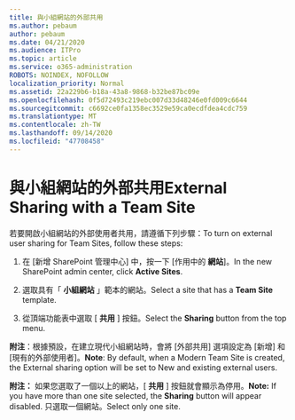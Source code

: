 ```yaml
---
title: 與小組網站的外部共用
ms.author: pebaum
author: pebaum
ms.date: 04/21/2020
ms.audience: ITPro
ms.topic: article
ms.service: o365-administration
ROBOTS: NOINDEX, NOFOLLOW
localization_priority: Normal
ms.assetid: 22a229b6-b18a-43a8-9868-b32be87bc09e
ms.openlocfilehash: 0f5d72493c219ebc007d33d48246e0fd009c6644
ms.sourcegitcommit: c6692ce0fa1358ec3529e59ca0ecdfdea4cdc759
ms.translationtype: MT
ms.contentlocale: zh-TW
ms.lasthandoff: 09/14/2020
ms.locfileid: "47708458"
---
```

# <a name="external-sharing-with-a-team-site"></a><span data-ttu-id="89e6b-102">與小組網站的外部共用</span><span class="sxs-lookup"><span data-stu-id="89e6b-102">External Sharing with a Team Site</span></span>

<span data-ttu-id="89e6b-103">若要開啟小組網站的外部使用者共用，請遵循下列步驟：</span><span class="sxs-lookup"><span data-stu-id="89e6b-103">To turn on external user sharing for Team Sites, follow these steps:</span></span> 
  
1. <span data-ttu-id="89e6b-104">在 [新增 SharePoint 管理中心] 中，按一下 [作用中的 **網站**]。</span><span class="sxs-lookup"><span data-stu-id="89e6b-104">In the new SharePoint admin center, click **Active Sites**.</span></span>
  
2. <span data-ttu-id="89e6b-105">選取具有「 **小組網站** 」範本的網站。</span><span class="sxs-lookup"><span data-stu-id="89e6b-105">Select a site that has a **Team Site** template.</span></span> 
  
3. <span data-ttu-id="89e6b-106">從頂端功能表中選取 [ **共用** ] 按鈕。</span><span class="sxs-lookup"><span data-stu-id="89e6b-106">Select the **Sharing** button from the top menu.</span></span> 
  
 <span data-ttu-id="89e6b-107">**附注**：根據預設，在建立現代小組網站時，會將 [外部共用] 選項設定為 [新增] 和 [現有的外部使用者]。</span><span class="sxs-lookup"><span data-stu-id="89e6b-107">**Note**: By default, when a Modern Team Site is created, the External sharing option will be set to New and existing external users.</span></span> 
  
 <span data-ttu-id="89e6b-108">**附注：** 如果您選取了一個以上的網站，[ **共用** ] 按鈕就會顯示為停用。</span><span class="sxs-lookup"><span data-stu-id="89e6b-108">**Note:** If you have more than one site selected, the **Sharing** button will appear disabled.</span></span> <span data-ttu-id="89e6b-109">只選取一個網站。</span><span class="sxs-lookup"><span data-stu-id="89e6b-109">Select only one site.</span></span> 
  


